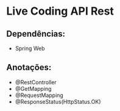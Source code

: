 # Live Coding API Rest

## Dependências:

- Spring Web 

## Anotações:

- @RestController
- @GetMapping
- @RequestMapping
- @ResponseStatus(HttpStatus.OK)
